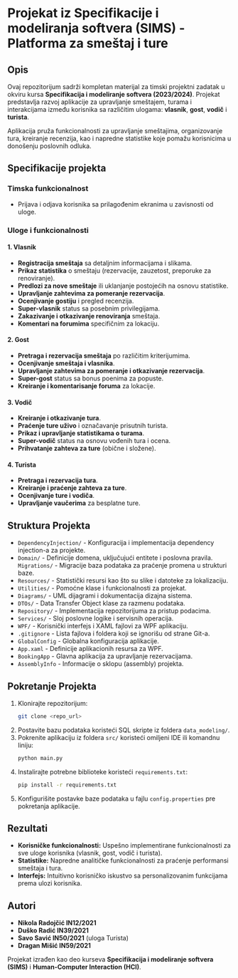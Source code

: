 # Projekat iz Specifikacije i modeliranja softvera (SIMS) - Platforma za smeštaj i ture

## Opis
Ovaj repozitorijum sadrži kompletan materijal za timski projektni zadatak u okviru kursa **Specifikacija i modeliranje softvera (2023/2024)**. Projekat predstavlja razvoj aplikacije za upravljanje smeštajem, turama i interakcijama između korisnika sa različitim ulogama: **vlasnik**, **gost**, **vodič** i **turista**.

Aplikacija pruža funkcionalnosti za upravljanje smeštajima, organizovanje tura, kreiranje recenzija, kao i napredne statistike koje pomažu korisnicima u donošenju poslovnih odluka.

## Specifikacije projekta

### Timska funkcionalnost
- Prijava i odjava korisnika sa prilagođenim ekranima u zavisnosti od uloge.

### Uloge i funkcionalnosti

#### 1. Vlasnik
- **Registracija smeštaja** sa detaljnim informacijama i slikama.
- **Prikaz statistika** o smeštaju (rezervacije, zauzetost, preporuke za renoviranje).
- **Predlozi za nove smeštaje** ili uklanjanje postojećih na osnovu statistike.
- **Upravljanje zahtevima za pomeranje rezervacija**.
- **Ocenjivanje gostiju** i pregled recenzija.
- **Super-vlasnik** status sa posebnim privilegijama.
- **Zakazivanje i otkazivanje renoviranja** smeštaja.
- **Komentari na forumima** specifičnim za lokaciju.

#### 2. Gost
- **Pretraga i rezervacija smeštaja** po različitim kriterijumima.
- **Ocenjivanje smeštaja i vlasnika**.
- **Upravljanje zahtevima za pomeranje i otkazivanje rezervacija**.
- **Super-gost** status sa bonus poenima za popuste.
- **Kreiranje i komentarisanje foruma** za lokacije.

#### 3. Vodič
- **Kreiranje i otkazivanje tura**.
- **Praćenje ture uživo** i označavanje prisutnih turista.
- **Prikaz i upravljanje statistikama o turama**.
- **Super-vodič** status na osnovu vođenih tura i ocena.
- **Prihvatanje zahteva za ture** (obične i složene).

#### 4. Turista
- **Pretraga i rezervacija tura**.
- **Kreiranje i praćenje zahteva za ture**.
- **Ocenjivanje ture i vodiča**.
- **Upravljanje vaučerima** za besplatne ture.

## Struktura Projekta

- `DependencyInjection/` - Konfiguracija i implementacija dependency injection-a za projekte.
- `Domain/` - Definicije domena, uključujući entitete i poslovna pravila.
`Migrations/` - Migracije baza podataka za praćenje promena u strukturi baze.
- `Resources/` - Statistički resursi kao što su slike i datoteke za lokalizaciju.
- `Utilities/` - Pomoćne klase i funkcionalnosti za projekat.
- `Diagrams/` - UML dijagrami i dokumentacija dizajna sistema.
- `DTOs/` - Data Transfer Object klase za razmenu podataka.
- `Repository/` - Implementacija repozitorijuma za pristup podacima.
- `Services/` - Sloj poslovne logike i servisnih operacija.
- `WPF/` - Korisnički interfejs i XAML fajlovi za WPF aplikaciju.
- `.gitignore` - Lista fajlova i foldera koji se ignorišu od strane Git-a.
- `GlobalConfig` - Globalna konfiguracija aplikacije.
- `App.xaml` - Definicije aplikacionih resursa za WPF.
- `BookingApp` - Glavna aplikacija za upravljanje rezervacijama.
- `AssemblyInfo` - Informacije o sklopu (assembly) projekta.

## Pokretanje Projekta

1. Klonirajte repozitorijum:
   ```bash
   git clone <repo_url>
   ```
2. Postavite bazu podataka koristeći SQL skripte iz foldera `data_modeling/`.
3. Pokrenite aplikaciju iz foldera `src/` koristeći omiljeni IDE ili komandnu liniju:
   ```bash
   python main.py
   ```
4. Instalirajte potrebne biblioteke koristeći `requirements.txt`:
   ```bash
   pip install -r requirements.txt
   ```
5. Konfigurišite postavke baze podataka u fajlu `config.properties` pre pokretanja aplikacije.

## Rezultati

- **Korisničke funkcionalnosti:** Uspešno implementirane funkcionalnosti za sve uloge korisnika (vlasnik, gost, vodič i turista).
- **Statistike:** Napredne analitičke funkcionalnosti za praćenje performansi smeštaja i tura.
- **Interfejs:** Intuitivno korisničko iskustvo sa personalizovanim funkcijama prema ulozi korisnika.

## Autori

- **Nikola Radojčić IN12/2021**  
- **Duško Radić IN39/2021**  
- **Savo Savić IN50/2021** (uloga Turista)  
- **Dragan Mišić IN59/2021**

Projekat izrađen kao deo kurseva **Specifikacija i modeliranje softvera (SIMS)** i **Human-Computer Interaction (HCI)**.